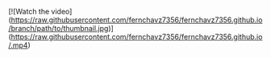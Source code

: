 [![Watch the video]
(https://raw.githubusercontent.com/fernchavz7356/fernchavz7356.github.io/branch/path/to/thumbnail.jpg)]
(https://raw.githubusercontent.com/fernchavz7356/fernchavz7356.github.io/.mp4)

